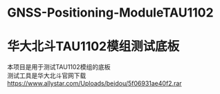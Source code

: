 # GNSS-Positioning-ModuleTAU1102
# 华大北斗TAU1102模组测试底板
本项目是用于测试TAU1102模组的底板  
测试工具是华大北斗官网下载
https://www.allystar.com/Uploads/beidou/5f06931ae40f2.rar
